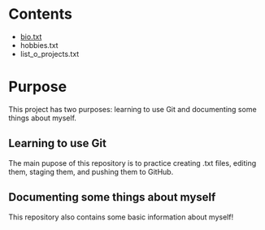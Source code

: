 # Contents
- [bio.txt](https://github.com/scm929/git-exercise-2/blob/main/bio.txt)
- hobbies.txt
- list_o_projects.txt

# Purpose
This project has two purposes: learning to use Git and documenting some things about myself.

## Learning to use Git
The main pupose of this repository is to practice creating .txt files, editing them, staging them, and pushing them to GitHub. 
## Documenting some things about myself
This repository also contains some basic information about myself!
